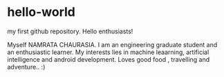 # hello-world
 my first github repository.
Hello enthusiasts!

Myself NAMRATA CHAURASIA.
I am an engineering graduate student and an enthusiastic learner.
My interests lies in machine leaarning, artificial intelligence and android development.
Loves good food , travelling and adventure.. :)
